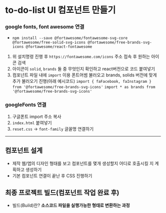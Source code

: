 # to-do-list UI 컴포넌트 만들기
### google fonts, font awesome 연결
* `npm install --save @fortawesome/fontawesome-svg-core @fortawesome/free-solid-svg-icons @fortawesome/free-brands-svg-icons @fortawesome/react-fontawesome`
1. 위 설치명령 진행 후 `https://fontawesome.com/icons` 주소 접속 후 원하는 아이콘 검색
2. 아이콘이 `solid`, `brands` 둘 중 무엇인지 확인하고 react버전으로 코드 붙여넣기
3. 컴포넌트 파일 내에 `import` 이용 폰트어썸 불러오고 brands, solids 버전에 맞게 추가 불러오기 진행(아래 예시코드)
`import { faFacebook, faInstagram } from '@fortawesome/free-brands-svg-icons'`
`import * as brands from '@fortawesome/free-brands-svg-icons'`
### googleFonts 연결
1. 구글폰트 import 주소 복사
2. `index.html` 붙여넣기
3. `reset.css` -> `font-family` 글꼴명 연결하기
---
## 컴포넌트 설계
* 제작 웹/앱의 디자인 형태를 보고 컴포넌트를 몇개 생성할지 어디로 호출시킬 지 계획하고 생성하기
* 기본 컴포넌트 연결이 끝난 후 CSS 진행하기
## 최종 프로젝트 빌드(컴포넌트 작업 완료 후)
* 빌드(Build)란? **소스코드 파일을 실행가능한 형태로 변환하는 과정**